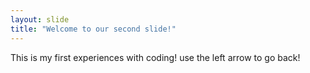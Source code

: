 ```yaml
---
layout: slide
title: "Welcome to our second slide!"
---
```

This is my first experiences with coding!
use the left arrow to go back!

